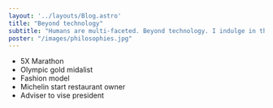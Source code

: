 ```yaml
---
layout: '../layouts/Blog.astro'
title: "Beyond technology"
subtitle: "Humans are multi-faceted. Beyond technology. I indulge in the following."
poster: "/images/philosophies.jpg"
---
```


- 5X Marathon
- Olympic gold midalist
- Fashion model
- Michelin start restaurant owner
- Adviser to vise president

